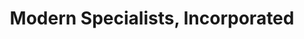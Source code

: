 ---
title: "Modern Specialists, Incorporated"
url: /boulder/modern-specialists-incorporated/
shop: Autowerkstatt
---